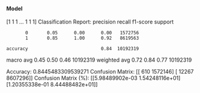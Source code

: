 #### Model
[1 1 1 ... 1 1 1]
Classification Report:
              precision    recall  f1-score   support

           0       0.05      0.00      0.00   1572756
           1       0.85      1.00      0.92   8619563

    accuracy                           0.84  10192319
   macro avg       0.45      0.50      0.46  10192319
weighted avg       0.72      0.84      0.77  10192319

Accuracy: 0.8445483309539271
Confusion Matrix:
[[    610 1572146]
 [  12267 8607296]]
Confusion Matrix (%):
[[5.98489902e-03 1.54248116e+01]
 [1.20355338e-01 8.44488482e+01]]

